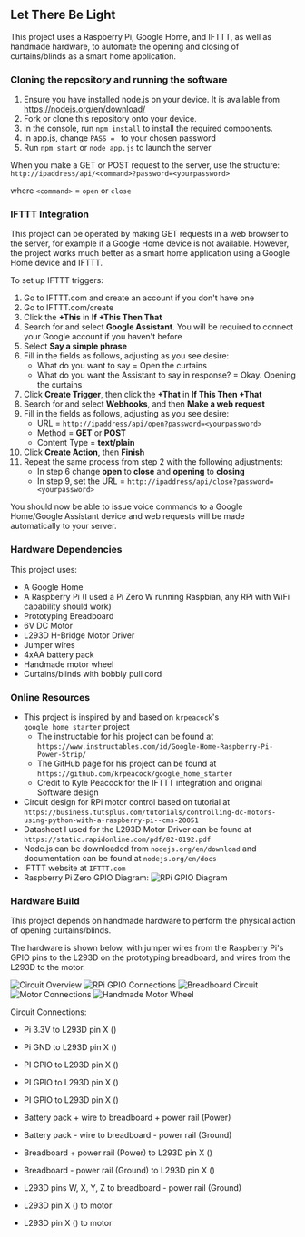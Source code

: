 ## Let There Be Light

This project uses a Raspberry Pi, Google Home, and IFTTT, as well as handmade hardware, to automate the opening and closing of curtains/blinds as a smart home application.

### Cloning the repository and running the software

1. Ensure you have installed node.js on your device. It is available from https://nodejs.org/en/download/
2. Fork or clone this repository onto your device. 
3. In the console, run `npm install` to install the required components.
4. In app.js, change `PASS = ` to your chosen password
5. Run `npm start` or `node app.js` to launch the server

When you make a GET or POST request to the server, use the structure: 
`http://ipaddress/api/<command>?password=<yourpassword>`

where `<command>` = `open` or `close`

### IFTTT Integration

This project can be operated by making GET requests in a web browser to the server, for example if a Google Home device is not available. However, the project works much better as a smart home application using a Google Home device and IFTTT.

To set up IFTTT triggers:

1. Go to IFTTT.com and create an account if you don't have one
2. Go to IFTTT.com/create
3. Click the <b>+This</b> in <b>If +This Then That</b>
4. Search for and select <b>Google Assistant</b>. You will be required to connect your Google account if you haven't before
5. Select <b>Say a simple phrase</b>
6. Fill in the fields as follows, adjusting as you see desire:
    * What do you want to say = Open the curtains
    * What do you want the Assistant to say in response? = Okay. Opening the curtains
7. Click <b>Create Trigger</b>, then click the <b>+That</b> in <b>If This Then +That</b>
8. Search for and select <b>Webhooks</b>, and then <b>Make a web request</b>
9. Fill in the fields as follows, adjusting as you see desire:
    * URL = `http://ipaddress/api/open?password=<yourpassword>`
    * Method = <b>GET</b> or <b>POST</b>
    * Content Type = <b>text/plain</b>
10. Click <b>Create Action</b>, then <b>Finish</b>
11. Repeat the same process from step 2 with the following adjustments:
    * In step 6 change <b>open</b> to <b>close</b> and <b>opening</b> to <b>closing</b>
    * In step 9, set the URL = `http://ipaddress/api/close?password=<yourpassword>`

You should now be able to issue voice commands to a Google Home/Google Assistant device and web requests will be made automatically to your server.

### Hardware Dependencies

This project uses:

* A Google Home
* A Raspberry Pi (I used a Pi Zero W running Raspbian, any RPi with WiFi capability should work)
* Prototyping Breadboard
* 6V DC Motor
* L293D H-Bridge Motor Driver
* Jumper wires
* 4xAA battery pack
* Handmade motor wheel
* Curtains/blinds with bobbly pull cord

### Online Resources

* This project is inspired by and based on `krpeacock`'s `google_home_starter` project
    * The instructable for his project can be found at `https://www.instructables.com/id/Google-Home-Raspberry-Pi-Power-Strip/`
    * The GitHub page for his project can be found at `https://github.com/krpeacock/google_home_starter`
    * Credit to Kyle Peacock for the IFTTT integration and original Software design
* Circuit design for RPi motor control based on tutorial at `https://business.tutsplus.com/tutorials/controlling-dc-motors-using-python-with-a-raspberry-pi--cms-20051`
* Datasheet I used for the L293D Motor Driver can be found at `https://static.rapidonline.com/pdf/82-0192.pdf`
* Node.js can be downloaded from `nodejs.org/en/download` and documentation can be found at `nodejs.org/en/docs`
* IFTTT website at `IFTTT.com`
* Raspberry Pi Zero GPIO Diagram:
![RPi GPIO Diagram](https://github.com/besmarsh/lettherebelight/blob/master/docs/img/RPi_GPIO_Diagram.png?raw=true)

### Hardware Build

This project depends on handmade hardware to perform the physical action of opening curtains/blinds.

The hardware is shown below, with jumper wires from the Raspberry Pi's GPIO pins to the L293D on the prototyping breadboard, and wires from the L293D to the motor.

![Circuit Overview](https://github.com/besmarsh/lettherebelight/blob/master/docs/img/Circuit_Overview.jpg?raw=true)
![RPi GPIO Connections](https://github.com/besmarsh/lettherebelight/blob/master/docs/img/RPi_GPIO_Connections.jpg?raw=true)
![Breadboard Circuit](https://github.com/besmarsh/lettherebelight/blob/master/docs/img/Breadboard_Circuit.jpg?raw=true)
![Motor Connections](https://github.com/besmarsh/lettherebelight/blob/master/docs/img/Motor_Connections.jpg?raw=true)
![Handmade Motor Wheel](https://github.com/besmarsh/lettherebelight/blob/master/docs/img/Handmade_Motor_Wheel.jpg?raw=true)

Circuit Connections:

* Pi 3.3V to L293D pin X ()
* Pi GND to L293D pin X ()

* PI GPIO to L293D pin X ()
* PI GPIO to L293D pin X ()
* PI GPIO to L293D pin X ()

* Battery pack + wire to breadboard + power rail (Power)
* Battery pack - wire to breadboard - power rail (Ground)

* Breadboard + power rail (Power) to L293D pin X ()
* Breadboard - power rail (Ground) to L293D pin X ()
* L293D pins W, X, Y, Z to breadboard - power rail (Ground)
* L293D pin X () to motor
* L293D pin X () to motor
